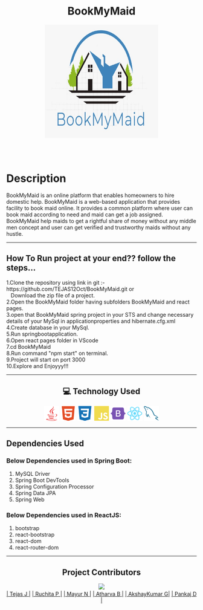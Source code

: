 <h1 align="center"> BookMyMaid </h1>
<p align="center">
<img height="300" width="300"  src="https://github.com/TEJAS12Oct/BookMyMaid/blob/main/UI%20DIAGRAM%20%26%20DATABASE%20SCHEMA/UI_wireframe/1.jpg">
</p>
<br/>
<br/>


# Description
BookMyMaid is an online platform that enables homeowners to hire domestic help. BookMyMaid is a web-based application that provides facility to book maid online. It provides a common platform where user can book maid according to need and maid can get a job assigned. BookMyMaid help maids to get a rightful share of money without any middle men concept and user can get verified and trustworthy maids without any hustle.

<hr>

<h2> How To Run project at your end?? follow the steps...</h2>

<p>
1.Clone the repository using link in git :- https://github.com/TEJAS12Oct/BookMyMaid.git or<br/>&nbsp;&nbsp;&nbsp;Download the zip file of a project.<br/>
2.Open the BookMyMaid folder having subfolders BookMyMaid and react pages.<br/>
3.open that BookMyMaid spring project in your STS and change necessary details of your MySql in applicationproperties and hibernate.cfg.xml <br/>
4.Create database in your MySql.<br/>
5.Run springbootapplication.<br/>
6.Open react pages folder in VScode<br/>
7.cd BookMyMaid<br/>
8.Run command "npm start" on terminal.<br/>
9.Project will start on port 3000<br/>
10.Explore and Enjoyyy!!!<br/>
</p>
<hr>
<h2 align="center"> 💻 Technology Used </h2>
<p align="center">
 
<img height="40" src="https://github.com/devicons/devicon/blob/master/icons/java/java-plain.svg">
<img height="40" src="https://github.com/devicons/devicon/blob/master/icons/html5/html5-plain.svg">
<img height="40" src="https://github.com/devicons/devicon/blob/master/icons/css3/css3-plain.svg">
<img height="40" src="https://github.com/devicons/devicon/blob/master/icons/javascript/javascript-plain.svg">
<img height="40" src="https://github.com/devicons/devicon/blob/master/icons/bootstrap/bootstrap-plain.svg">
<img height="40" src="https://github.com/devicons/devicon/blob/master/icons/react/react-original.svg">
<img height="40" src="https://github.com/devicons/devicon/blob/master/icons/mysql/mysql-plain.svg">
</p>
 <hr/>
<h2>Dependencies Used</h2>
<h3>Below Dependencies used in Spring Boot:</h3>
<ol>
	<li>MySQL Driver</li>
	<li>Spring Boot DevTools</li>
	<li>Spring Configuration Processor</li>
	<li>Spring Data JPA</li>
	<li>Spring Web</li>
</ol>

<h3>Below Dependencies used in ReactJS:</h3>
<ol>     
	<li>bootstrap</li>
	<li>react-bootstrap</li>
	<li>react-dom</li>
	<li>react-router-dom</li>
</ol>


<hr>

 
<h2 align="center"> Project Contributors </h2>
<div align="center">
			<img src="https://contributors-img.web.app/image?repo=TEJAS12Oct/BookMyMaid" />
<div>
<div align="center">
	<i class="bx bx-chevron-right"></i> <a href="https://github.com/TEJAS12Oct">| Tejas J |</a>
	<i class="bx bx-chevron-right"></i> <a href="https://github.com/ruchita1997">| Ruchita P |</a>
	<i class="bx bx-chevron-right"></i> <a href="https://github.com/mayurnigade">| Mayur N |</a>
	<i class="bx bx-chevron-right"></i> <a href="https://github.com/Atharvab30">| Atharva B |</a>
	<i class="bx bx-chevron-right"></i> <a href="https://github.com/Akshay177331">| AkshayKumar G|</a>
	<i class="bx bx-chevron-right"></i> <a href="https://github.com/pankajdesai1309">| Pankaj D |</a>
</div>  
